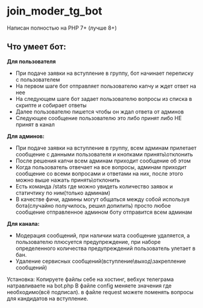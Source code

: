 # join_moder_tg_bot
Написан полностью на PHP 7+ (лучше 8+)


<h2>Что умеет бот:</h2>

<b>Для пользователя</b>
<ul>
  <li>При подаче заявки на вступление в группу, бот начинает переписку с пользователем</li>
  <li>На первом шаге бот отправляет пользователю капчу и ждет ответ на нее</li>
  <li>На следующем шаге бот задает пользователю вопросы из списка в скрипте и собирает ответы</li>
  <li>Далее пользователю пишется чтобы он ждал ответа от админов</li>
  <li>Следующее сообщение пользователю это либо принят либо НЕ принят в канал</li>
</ul>

<b>Для админов:</b>
<ul>
  <li>При подаче заявки на вступление в группу, всем админам прилетает сообщение с данными пользователя и кнопками принять\отклонить</li>
  <li>После решения капчи всем админам приходит сообщение об этом</li>
  <li>Когда пользователь отвечает на все вопросы, админам приходит сообщение со всеми вопросами и ответами на них, после этого можно выше нажать принять\отклонить</li>
  <li>Есть команда /stats где можно увидеть количество заявок и статичтику по ним(только админам)</li>
  <li>В качестве фичи, админы могут общаться между собой используя бота(случайно получилось, решил допилить) просто любое сообщение отправленное админом боту отправится всем админам</li>
</ul>

<b>Для канала:</b>
<ul>
  <li>Модерация сообщений, при наличии мата сообщение удаляется, а пользователю плюсуется предупреждение, при наборе определенного количества предупреждений пользователь улетает в бан.</li>
  <li>Удаление сервисных сообщений(вступление\выход\закрепление сообщений)</li>
</ul>

Установка:
Копируете файлы себе на хостинг, вебхук телеграма натравливаете на bot.php
В файле config меняете значения где необходимо(всё подписал).
в файле request можете поменять вопросы для кандидатов на вступление.


